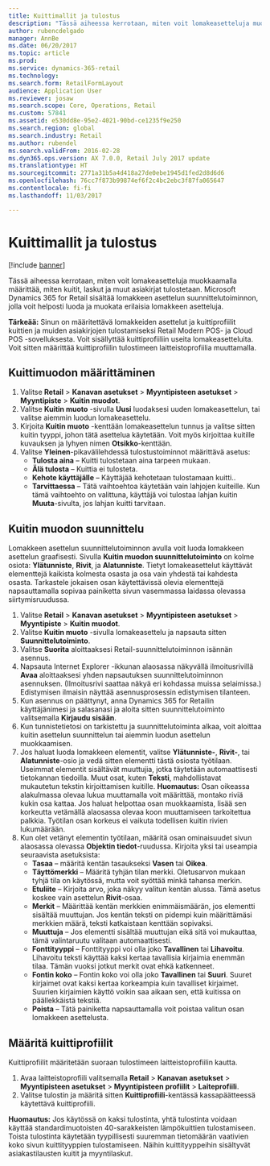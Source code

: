 ```yaml
---
title: Kuittimallit ja tulostus
description: "Tässä aiheessa kerrotaan, miten voit lomakeasetteluja muokkaamalla määrittää, miten kuitit, laskut ja muut asiakirjat tulostetaan. Microsoft Dynamics 365 for Retail sisältää lomakkeen asettelun suunnittelutoiminnon, jolla voit helposti luoda ja muokata erilaisia lomakkeen asetteluja."
author: rubencdelgado
manager: AnnBe
ms.date: 06/20/2017
ms.topic: article
ms.prod: 
ms.service: dynamics-365-retail
ms.technology: 
ms.search.form: RetailFormLayout
audience: Application User
ms.reviewer: josaw
ms.search.scope: Core, Operations, Retail
ms.custom: 57841
ms.assetid: e530dd8e-95e2-4021-90bd-ce1235f9e250
ms.search.region: global
ms.search.industry: Retail
ms.author: rubendel
ms.search.validFrom: 2016-02-28
ms.dyn365.ops.version: AX 7.0.0, Retail July 2017 update
ms.translationtype: HT
ms.sourcegitcommit: 2771a31b5a4d418a27de0ebe1945d1fed2d8d6d6
ms.openlocfilehash: 76cc7f873b99874ef6f2c4bc2ebc3f87fa065647
ms.contentlocale: fi-fi
ms.lasthandoff: 11/03/2017

---
```


# <a name="receipt-templates-and-printing"></a>Kuittimallit ja tulostus

[!include [banner](includes/banner.md)]

Tässä aiheessa kerrotaan, miten voit lomakeasetteluja muokkaamalla määrittää, miten kuitit, laskut ja muut asiakirjat tulostetaan. Microsoft Dynamics 365 for Retail sisältää lomakkeen asettelun suunnittelutoiminnon, jolla voit helposti luoda ja muokata erilaisia lomakkeen asetteluja.

**Tärkeää:** Sinun on määritettävä lomakkeiden asettelut ja kuittiprofiilit kuittien ja muiden asiakirjojen tulostamiseksi Retail Modern POS- ja Cloud POS -sovelluksesta. Voit sisällyttää kuittiprofiiliin useita lomakeasetteluita. Voit sitten määrittää kuittiprofiilin tulostimeen laitteistoprofiilia muuttamalla.

## <a name="set-up-a-receipt-format"></a>Kuittimuodon määrittäminen
1.  Valitse **Retail** &gt; **Kanavan asetukset** &gt; **Myyntipisteen asetukset** &gt; **Myyntipiste** &gt; **Kuitin muodot**.
2.  Valitse **Kuitin muoto** -sivulla **Uusi** luodaksesi uuden lomakeasettelun, tai valitse aiemmin luodun lomakeasettelu.
3.  Kirjoita **Kuitin muoto** -kenttään lomakeasettelun tunnus ja valitse sitten kuitin tyyppi, johon tätä asettelua käytetään. Voit myös kirjoittaa kuitille kuvauksen ja lyhyen nimen **Otsikko**-kenttään.
4.  Valitse **Yleinen**-pikavälilehdessä tulostustoiminnot määrittävä asetus:
    -   **Tulosta aina** – Kuitti tulostetaan aina tarpeen mukaan.
    -   **Älä tulosta** – Kuittia ei tulosteta.
    -   **Kehote käyttäjälle** – Käyttäjää kehotetaan tulostamaan kuitti..
    -   **Tarvittaessa** – Tätä vaihtoehtoa käytetään vain lahjojen kuiteille. Kun tämä vaihtoehto on valittuna, käyttäjä voi tulostaa lahjan kuitin **Muuta**-sivulta, jos lahjan kuitti tarvitaan.

## <a name="design-a-receipt-format"></a>Kuitin muodon suunnittelu
Lomakkeen asettelun suunnittelutoiminnon avulla voit luoda lomakkeen asettelun graafisesti. Sivulla **Kuitin muodon suunnittelutoiminto** on kolme osiota: **Ylätunniste**, **Rivit**, ja **Alatunniste**. Tietyt lomakeasettelut käyttävät elementtejä kaikista kolmesta osasta ja osa vain yhdestä tai kahdesta osasta. Tarkastele jokaisen osan käytettävissä olevia elementtejä napsauttamalla sopivaa painiketta sivun vasemmassa laidassa olevassa siirtymisruudussa.

1.  Valitse **Retail** &gt; **Kanavan asetukset** &gt; **Myyntipisteen asetukset** &gt; **Myyntipiste** &gt; **Kuitin muodot**.
2.  Valitse **Kuitin muoto** -sivulla lomakeasettelu ja napsauta sitten **Suunnittelutoiminto**.
3.  Valitse **Suorita** aloittaaksesi Retail-suunnittelutoiminnon isännän asennus.
4.  Napsauta Internet Explorer -ikkunan alaosassa näkyvällä ilmoitusrivillä **Avaa** aloittaaksesi yhden napsautuksen suunnittelutoiminnon asennuksen. (Ilmoitusrivi saattaa näkyä eri kohdassa muissa selaimissa.) Edistymisen ilmaisin näyttää asennusprosessin edistymisen tilanteen.
5.  Kun asennus on päättynyt, anna Dynamics 365 for Retailin käyttäjänimesi ja salasanasi ja aloita sitten suunnittelutoiminto valitsemalla **Kirjaudu sisään**.
6.  Kun tunnistetietosi on tarkistettu ja suunnittelutoiminta alkaa, voit aloittaa kuitin asettelun suunnittelun tai aiemmin luodun asettelun muokkaamisen.
7.  Jos haluat luoda lomakkeen elementit, valitse **Ylätunniste-**, **Rivit-**, tai **Alatunniste**-osio ja vedä sitten elementti tästä osiosta työtilaan. Useimmat elementit sisältävät muuttujia, jotka täytetään automaattisesti tietokannan tiedoilla. Muut osat, kuten **Teksti**, mahdollistavat mukautetun tekstin kirjoittamisen kuitille. **Huomautus:** Osan oikeassa alakulmassa olevaa lukua muuttamalla voit määrittää, montako riviä kukin osa kattaa. Jos haluat helpottaa osan muokkaamista, lisää sen korkeutta vetämällä alaosassa olevaa koon muuttamiseen tarkoitettua palkkia. Työtilan osan korkeus ei vaikuta todellisen kuitin rivien lukumäärään.
8.  Kun olet vetänyt elementin työtilaan, määritä osan ominaisuudet sivun alaosassa olevassa **Objektin tiedot**-ruudussa. Kirjoita yksi tai useampia seuraavista asetuksista:
    -   **Tasaa** – määritä kentän tasaukseksi **Vasen** tai **Oikea**.
    -   **Täyttömerkki** – Määritä tyhjän tilan merkki. Oletusarvon mukaan tyhjä tila on käytössä, mutta voit syöttää minkä tahansa merkin.
    -   **Etuliite** – Kirjoita arvo, joka näkyy valitun kentän alussa. Tämä asetus koskee vain asettelun **Rivit**-osaa.
    -   **Merkit** – Määrittää kentän merkkien enimmäismäärän, jos elementti sisältää muuttujan. Jos kentän teksti on pidempi kuin määrittämäsi merkkien määrä, teksti katkaistaan kenttään sopivaksi.
    -   **Muuttuja** – Jos elementti sisältää muuttujan eikä sitä voi mukauttaa, tämä valintaruutu valitaan automaattisesti.
    -   **Fonttityyppi** – Fonttityyppi voi olla joko **Tavallinen** tai **Lihavoitu**. Lihavoitu teksti käyttää kaksi kertaa tavallisia kirjaimia enemmän tilaa. Tämän vuoksi jotkut merkit ovat ehkä katkenneet.
    -   **Fontin koko** – Fontin koko voi olla joko **Tavallinen** tai **Suuri**. Suuret kirjaimet ovat kaksi kertaa korkeampia kuin tavalliset kirjaimet. Suurien kirjaimien käyttö voikin saa aikaan sen, että kuitissa on päällekkäistä tekstiä.
    -   **Poista** – Tätä painiketta napsauttamalla voit poistaa valitun osan lomakkeen asettelusta.

## <a name="assign-receipt-profiles"></a>Määritä kuittiprofiilit
Kuittiprofiilit määritetään suoraan tulostimeen laitteistoprofiilin kautta.

1.  Avaa laitteistoprofiili valitsemalla **Retail** &gt; **Kanavan asetukset** &gt; **Myyntipisteen asetukset** &gt; **Myyntipisteen profiilit** &gt; **Laiteprofiili**.
2.  Valitse tulostin ja määritä sitten **Kuittiprofiili**-kentässä kassapäätteessä käytettävä kuittiprofiili.

**Huomautus:** Jos käytössä on kaksi tulostinta, yhtä tulostinta voidaan käyttää standardimuotoisten 40-sarakkeisten lämpökuittien tulostamiseen. Toista tulostinta käytetään tyypillisesti suuremman tietomäärän vaativien koko sivun kuittityyppien tulostamiseen. Näihin kuittityyppeihin sisältyvät asiakastilausten kuitit ja myyntilaskut.




